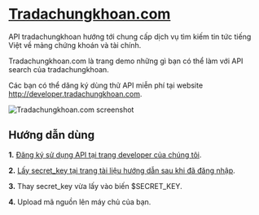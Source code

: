 # [Tradachungkhoan.com](https://tradachungkhoan.com)

API tradachungkhoan hướng tới chung cấp dịch vụ tìm kiếm tin tức tiếng Việt về mảng chứng khoán và tài chính.

Tradachungkhoan.com là trang demo những gì bạn có thể làm với API search của tradachungkhoan. 

Các bạn có thể dăng ký dùng thử API miễn phí tại website http://developer.tradachungkhoan.com.


![Tradachungkhoan.com screenshot](https://user-images.githubusercontent.com/1238009/59154998-f6b97980-8aa8-11e9-835c-afafbdd541ce.PNG)

## Hướng dẫn dùng

  **1.** [Đăng ký sử dụng API tại trang developer của chúng tôi](https://developer.tradachungkhoan.com/signup).
  
  **2.** [Lấy secret_key tại trang tài liệu hướng dẫn sau khi đã đăng nhập](https://developer.tradachungkhoan.com/document).
  
  **3.** Thay secret_key vừa lấy vào biến $SECRET_KEY. 
  
  **4.** Upload mã nguồn lên máy chủ của bạn.
